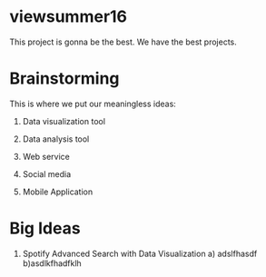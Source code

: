 # viewsummer16
This project is gonna be the best. We have the best projects.
# Brainstorming
This is where we put our meaningless ideas:

1) Data visualization tool

2) Data analysis tool

3) Web service

4) Social media

5) Mobile Application

# Big Ideas
1. Spotify Advanced Search with Data Visualization
	a) adslfhasdf
	b)asdlkfhadfklh





